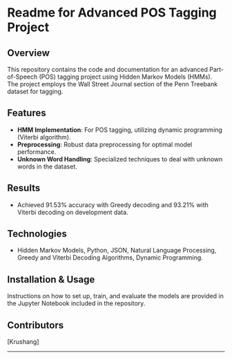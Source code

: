 # Readme for Advanced POS Tagging Project

## Overview
This repository contains the code and documentation for an advanced Part-of-Speech (POS) tagging project using Hidden Markov Models (HMMs). The project employs the Wall Street Journal section of the Penn Treebank dataset for tagging.

## Features
- **HMM Implementation**: For POS tagging, utilizing dynamic programming (Viterbi algorithm).
- **Preprocessing**: Robust data preprocessing for optimal model performance.
- **Unknown Word Handling**: Specialized techniques to deal with unknown words in the dataset.

## Results
- Achieved 91.53% accuracy with Greedy decoding and 93.21% with Viterbi decoding on development data.

## Technologies
- Hidden Markov Models, Python, JSON, Natural Language Processing, Greedy and Viterbi Decoding Algorithms, Dynamic Programming.

## Installation & Usage
Instructions on how to set up, train, and evaluate the models are provided in the Jupyter Notebook included in the repository.

## Contributors
[Krushang]

---
